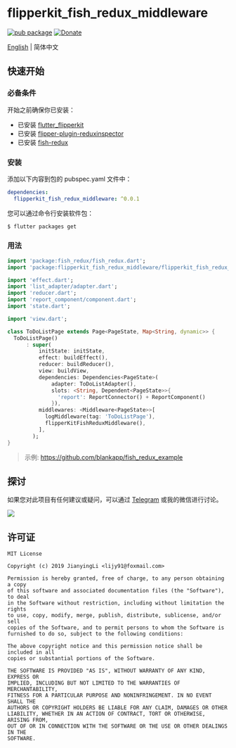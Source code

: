 # flipperkit_fish_redux_middleware

[![pub package](https://img.shields.io/pub/v/flipperkit_fish_redux_middleware.svg)](https://pub.dartlang.org/packages/flipperkit_fish_redux_middleware)
[![Donate](https://img.shields.io/badge/Donate-PayPal-green.svg)](https://www.paypal.com/cgi-bin/webscr?cmd=_donations&business=lijy91%40live.com&currency_code=USD&source=url)

[English](./README.md) | 简体中文

## 快速开始

### 必备条件

开始之前确保你已安装：

- 已安装 [flutter_flipperkit](https://github.com/blankapp/flutter_flipperkit)
- 已安装 [flipper-plugin-reduxinspector](https://github.com/blankapp/flipper-plugin-reduxinspector)
- 已安装 [fish-redux](https://github.com/alibaba/fish-redux)

### 安装

添加以下内容到包的 pubspec.yaml 文件中：

```yaml
dependencies:
  flipperkit_fish_redux_middleware: ^0.0.1
```

您可以通过命令行安装软件包：

```bash
$ flutter packages get
```

### 用法

```dart
import 'package:fish_redux/fish_redux.dart';
import 'package:flipperkit_fish_redux_middleware/flipperkit_fish_redux_middleware.dart';

import 'effect.dart';
import 'list_adapter/adapter.dart';
import 'reducer.dart';
import 'report_component/component.dart';
import 'state.dart';

import 'view.dart';

class ToDoListPage extends Page<PageState, Map<String, dynamic>> {
  ToDoListPage()
      : super(
          initState: initState,
          effect: buildEffect(),
          reducer: buildReducer(),
          view: buildView,
          dependencies: Dependencies<PageState>(
              adapter: ToDoListAdapter(),
              slots: <String, Dependent<PageState>>{
                'report': ReportConnector() + ReportComponent()
              }),
          middlewares: <Middleware<PageState>>[
            logMiddleware(tag: 'ToDoListPage'),
            flipperKitFishReduxMiddleware(),
          ],
        );
}
```

> 示例: https://github.com/blankapp/fish_redux_example

## 探讨

如果您对此项目有任何建议或疑问，可以通过 [Telegram](https://t.me/lijy91) 或我的微信进行讨论。

![](http://blankapp.org/assets/images/wechat_qrcode.png)

## 许可证

```
MIT License

Copyright (c) 2019 JianyingLi <lijy91@foxmail.com>

Permission is hereby granted, free of charge, to any person obtaining a copy
of this software and associated documentation files (the "Software"), to deal
in the Software without restriction, including without limitation the rights
to use, copy, modify, merge, publish, distribute, sublicense, and/or sell
copies of the Software, and to permit persons to whom the Software is
furnished to do so, subject to the following conditions:

The above copyright notice and this permission notice shall be included in all
copies or substantial portions of the Software.

THE SOFTWARE IS PROVIDED "AS IS", WITHOUT WARRANTY OF ANY KIND, EXPRESS OR
IMPLIED, INCLUDING BUT NOT LIMITED TO THE WARRANTIES OF MERCHANTABILITY,
FITNESS FOR A PARTICULAR PURPOSE AND NONINFRINGEMENT. IN NO EVENT SHALL THE
AUTHORS OR COPYRIGHT HOLDERS BE LIABLE FOR ANY CLAIM, DAMAGES OR OTHER
LIABILITY, WHETHER IN AN ACTION OF CONTRACT, TORT OR OTHERWISE, ARISING FROM,
OUT OF OR IN CONNECTION WITH THE SOFTWARE OR THE USE OR OTHER DEALINGS IN THE
SOFTWARE.
```
